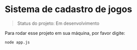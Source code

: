 <h1>Sistema de cadastro de jogos</h1>

>Status do projeto: Em desenvolvimento

Para rodar esse projeto em sua máquina, por favor digite:

```
node app.js
```


